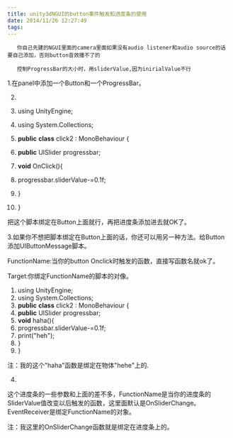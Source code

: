 ```yaml
---
title: unity3dNGUI的button事件触发和进度条的使用
date: 2014/11/26 12:27:49
tags:
---
```





       你自己先建的NGUI里面的camera里面如果没有audio listener和audio source的话要自己添加，否则button音效播不了的
    
       控制ProgressBar的大小时，用sliderValue,因为inirialValue不行

  



1.在panel中添加一个Button和一个ProgressBar。

  


2.

  1. using UnityEngine;
  2. using System.Collections;
  3.  **public**   **class**  click2 : MonoBehaviour {
  4.  **public**  UISlider progressbar;
  5.  **void**  OnClick(){
  6. progressbar.sliderValue-=0.1f;
  7. }
  8. }



把这个脚本绑定在Button上面就行，再把进度条添加进去就OK了。

  


3.如果你不想把脚本绑定在Button上面的话，你还可以用另一种方法。给Button添加UIButtonMessage脚本。

  





FunctionName:当你的button Onclick时触发的函数，直接写函数名就ok了。

  


Target:你绑定FunctionName的脚本的对像。

  


  1. using UnityEngine;
  2. using System.Collections;
  3.  **public**   **class**  click2 : MonoBehaviour {
  4.  **public**  UISlider progressbar;
  5.  **void**  haha(){
  6. progressbar.sliderValue-=0.1f;
  7. print("heh");
  8. }
  9. }



注：我的这个"haha"函数是绑定在物体"hehe"上的.

  


4.

  





这个进度条的一些参数和上面的差不多，FunctionName是当你的进度条的SliderValue值改变以后触发的函数，这里面默认是OnSliderChange。EventReceiver是绑定FunctionName的对象。

  


注：我这里的OnSliderChange函数就是绑定在进度条上的。

  


[](http://blog.csdn.net/nateyang/article/details/#)

[](http://blog.csdn.net/nateyang/article/details/#)

[](http://blog.csdn.net/nateyang/article/details/#)

[](http://blog.csdn.net/nateyang/article/details/#)

[](http://blog.csdn.net/nateyang/article/details/#)

  

